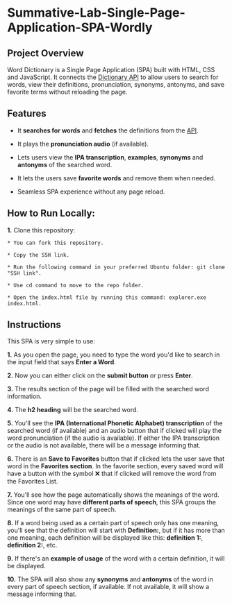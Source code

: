 # Summative-Lab-Single-Page-Application-SPA-Wordly

## Project Overview
Word Dictionary is a Single Page Application (SPA) built with HTML, CSS and JavaScript. It connects the [Dictionary API](https://dictionaryapi.dev/) to allow users to search for words, view their definitions, pronunciation, synonyms, antonyms, and save favorite terms without reloading the page.

## Features
* It **searches for words** and **fetches** the definitions from the [API](https://dictionaryapi.dev/).

* It plays the **pronunciation audio** (if available).

* Lets users view the **IPA transcription**, **examples**, **synonyms** and **antonyms** of the searched word.

* It lets the users save **favorite words** and remove them when needed.

* Seamless SPA experience without any page reload.

## How to Run Locally:

**1.** Clone this repository:

    * You can fork this repository.

    * Copy the SSH link.

    * Run the following command in your preferred Ubuntu folder: git clone "SSH link".

    * Use cd command to move to the repo folder.
    
    * Open the index.html file by running this command: explorer.exe index.html.

## Instructions
This SPA is very simple to use:

**1.** As you open the page, you need to type the word you'd like to search in the input field that says **Enter a Word**.

**2.** Now you can either click on the **submit button** or press **Enter**.

**3.** The results section of the page will be filled with the searched word information.

**4.** The **h2 heading** will be the searched word.

**5.** You'll see the **IPA (International Phonetic Alphabet) transcription** of the searched word (if available) and an audio button that if clicked will play the word pronunciation (if the audio is available). If either the IPA transcription or the audio is not available, there will be a message informing that.

**6.** There is an **Save to Favorites** button that if clicked lets the user save that word in the **Favorites section**. In the favorite section, every saved word will have a button with the symbol ❌ that if clicked will remove the word from the Favorites List.

**7.** You'll see how the page automatically shows the meanings of the word. Since one word may have **different parts of speech**, this SPA groups the meanings of the same part of speech.

**8.** If a word being used as a certain part of speech only has one meaning, you'll see that the definition will start with **Definition:**, but if it has more than one meaning, each definition will be displayed like this: **definition 1:**, **definition 2:**, etc.

**9.** If there's an **example of usage** of the word with a certain definition, it will be displayed.

**10.** The SPA will also show any **synonyms** and **antonyms** of the word in every part of speech section, if available. If not available, it will show a message informing that.